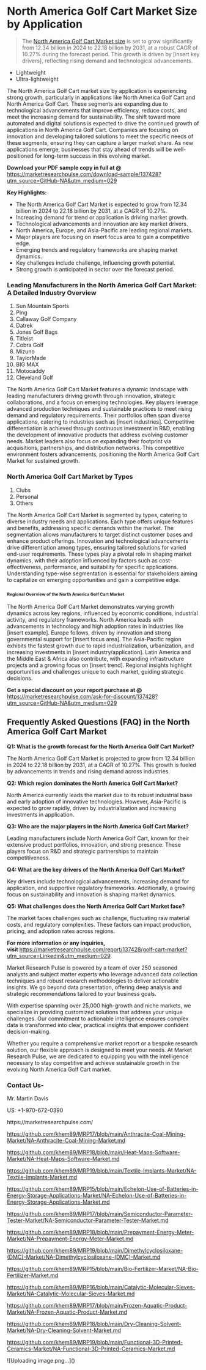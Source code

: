 <h1>North America Golf Cart Market&nbsp;Size by Application</h1><blockquote><p>The <a href="https://marketresearchpulse.com/download-sample/137428?utm_source=GitHub-NA&amp;utm_medium=029">North America Golf Cart Market size</a> is set to grow significantly from 12.34 billion in 2024 to 22.18 billion by 2031, at a robust CAGR of 10.27% during the forecast period. This growth is driven by [insert key drivers], reflecting rising demand and technological advancements.</p></blockquote><ul><li>Lightweight<li> Ultra-lightweight</li></ul><p>The North America Golf Cart market size by application is experiencing strong growth, particularly in applications like North America Golf Cart and North America Golf Cart. These segments are expanding due to technological advancements that improve efficiency, reduce costs, and meet the increasing demand for sustainability. The shift toward more automated and digital solutions is expected to drive the continued growth of applications in North America Golf Cart. Companies are focusing on innovation and developing tailored solutions to meet the specific needs of these segments, ensuring they can capture a larger market share. As new applications emerge, businesses that stay ahead of trends will be well-positioned for long-term success in this evolving market.</p><p><strong>Download your PDF sample copy in full at @ </strong><a href="https://marketresearchpulse.com/download-sample/137428?utm_source=GitHub-NA&amp;utm_medium=029">https://marketresearchpulse.com/download-sample/137428?utm_source=GitHub-NA&amp;utm_medium=029</a></p><p><strong>Key Highlights: </strong></p><ul><li>The North America Golf Cart Market is expected to grow from 12.34 billion in 2024 to 22.18 billion by 2031, at a CAGR of 10.27%.</li><li>Increasing demand for trend or application is driving market growth.</li><li>Technological advancements and innovation are key market drivers.</li><li>North America, Europe, and Asia-Pacific are leading regional markets.</li><li>Major players are focusing on insert focus area to gain a competitive edge.</li><li>Emerging trends and regulatory frameworks are shaping market dynamics.</li><li>Key challenges include challenge, influencing growth potential.</li><li>Strong growth is anticipated in sector over the forecast period.</li></ul><h3>Leading Manufacturers in the North America Golf Cart Market: A Detailed Industry Overview</h3><ol><li>Sun Mountain Sports</li><li>Ping</li><li>Callaway Golf Company</li><li>Datrek</li><li>Jones Golf Bags</li><li>Titleist</li><li>Cobra Golf</li><li>Mizuno</li><li>TaylorMade</li><li>BIG MAX</li><li>Motocaddy</li><li>Cleveland Golf</li></ol><div class="flex max-w-full flex-col flex-grow"><div class="min-h-8 text-message flex w-full flex-col items-end gap-2 whitespace-normal break-words [.text-message+&amp;]:mt-5" dir="auto" data-message-author-role="assistant" data-message-id="fd8432e4-4910-450d-b182-61b7bfb0a01f" data-message-model-slug="gpt-4o"><div class="flex w-full flex-col gap-1 empty:hidden first:pt-[3px]"><div class="markdown prose w-full break-words dark:prose-invert light"><p>The North America Golf Cart Market features a dynamic landscape with leading manufacturers driving growth through innovation, strategic collaborations, and a focus on emerging technologies. Key players leverage advanced production techniques and sustainable practices to meet rising demand and regulatory requirements. Their portfolios often span diverse applications, catering to industries such as [insert industries]. Competitive differentiation is achieved through continuous investment in R&amp;D, enabling the development of innovative products that address evolving customer needs. Market leaders also focus on expanding their footprint via acquisitions, partnerships, and distribution networks. This competitive environment fosters advancements, positioning the North America Golf Cart Market for sustained growth.</p></div></div></div></div><h3>North America Golf Cart Market by Types</h3><ol><li>Clubs<li> Personal<li> Others</li></ol><div class="flex max-w-full flex-col flex-grow"><div class="min-h-8 text-message flex w-full flex-col items-end gap-2 whitespace-normal break-words [.text-message+&amp;]:mt-5" dir="auto" data-message-author-role="assistant" data-message-id="084470be-0bb7-4664-bddf-5156b4f41249" data-message-model-slug="gpt-4o-mini"><div class="flex w-full flex-col gap-1 empty:hidden first:pt-[3px]"><div class="markdown prose w-full break-words dark:prose-invert light"><p>The North America Golf Cart Market is segmented by types, catering to diverse industry needs and applications. Each type offers unique features and benefits, addressing specific demands within the market. The segmentation allows manufacturers to target distinct customer bases and enhance product offerings. Innovation and technological advancements drive differentiation among types, ensuring tailored solutions for varied end-user requirements. These types play a pivotal role in shaping market dynamics, with their adoption influenced by factors such as cost-effectiveness, performance, and suitability for specific applications. Understanding type-wise segmentation is essential for stakeholders aiming to capitalize on emerging opportunities and gain a competitive edge.</p></div></div></div></div><h3><span style="font-size: 11px;">Regional Overview of the North America Golf Cart Market</span></h3><div class="flex max-w-full flex-col flex-grow"><div class="min-h-8 text-message flex w-full flex-col items-end gap-2 whitespace-normal break-words [.text-message+&amp;]:mt-5" dir="auto" data-message-author-role="assistant" data-message-id="e9038762-ce64-4e30-91c9-9bd413514231" data-message-model-slug="gpt-4o-mini"><div class="flex w-full flex-col gap-1 empty:hidden first:pt-[3px]"><div class="markdown prose w-full break-words dark:prose-invert light"><p>The North America Golf Cart Market demonstrates varying growth dynamics across key regions, influenced by economic conditions, industrial activity, and regulatory frameworks. North America leads with advancements in technology and high adoption rates in industries like [insert example]. Europe follows, driven by innovation and strong governmental support for [insert focus area]. The Asia-Pacific region exhibits the fastest growth due to rapid industrialization, urbanization, and increasing investments in [insert industry/application]. Latin America and the Middle East &amp; Africa also contribute, with expanding infrastructure projects and a growing focus on [insert trend]. Regional insights highlight opportunities and challenges unique to each market, guiding strategic decisions.</p></div></div></div></div><p><strong>Get a special discount on your report purchase at @ </strong><a href="https://marketresearchpulse.com/ask-for-discount/137428?utm_source=GitHub-NA&amp;utm_medium=029">https://marketresearchpulse.com/ask-for-discount/137428?utm_source=GitHub-NA&amp;utm_medium=029</a></p><h2>Frequently Asked Questions (FAQ) in the North America Golf Cart Market</h2><p><strong>Q1: What is the growth forecast for the North America Golf Cart Market?</strong></p><p>The North America Golf Cart Market is projected to grow from 12.34 billion in 2024 to 22.18 billion by 2031, at a CAGR of 10.27%. This growth is fueled by advancements in trends and rising demand across industries.</p><p><strong>Q2: Which region dominates the North America Golf Cart Market?</strong></p><p>North America currently leads the market due to its robust industrial base and early adoption of innovative technologies. However, Asia-Pacific is expected to grow rapidly, driven by industrialization and increasing investments in application.</p><p><strong>Q3: Who are the major players in the North America Golf Cart Market?</strong></p><p>Leading manufacturers include North America Golf Cart, known for their extensive product portfolios, innovation, and strong presence. These players focus on R&amp;D and strategic partnerships to maintain competitiveness.</p><p><strong>Q4: What are the key drivers of the North America Golf Cart Market?</strong></p><p>Key drivers include technological advancements, increasing demand for application, and supportive regulatory frameworks. Additionally, a growing focus on sustainability and innovation is shaping market dynamics.</p><p><strong>Q5: What challenges does the North America Golf Cart Market face?</strong></p><p>The market faces challenges such as challenge, fluctuating raw material costs, and regulatory complexities. These factors can impact production, pricing, and adoption rates across regions.</p><p><strong>For more information or any inquiries, visit&nbsp;</strong><a href="https://marketresearchpulse.com/report/137428/golf-cart-market?utm_source=Linkedin&utm_medium=029">https://marketresearchpulse.com/report/137428/golf-cart-market?utm_source=Linkedin&utm_medium=029</a></p><p>Market Research Pulse is powered by a team of over 250 seasoned analysts and subject matter experts who leverage advanced data collection techniques and robust research methodologies to deliver actionable insights. We go beyond data presentation, offering deep analysis and strategic recommendations tailored to your business goals.</p><p>With expertise spanning over 25,000 high-growth and niche markets, we specialize in providing customized solutions that address your unique challenges. Our commitment to actionable intelligence ensures complex data is transformed into clear, practical insights that empower confident decision-making.</p><p>Whether you require a comprehensive market report or a bespoke research solution, our flexible approach is designed to meet your needs. At Market Research Pulse, we are dedicated to equipping you with the intelligence necessary to stay competitive and achieve sustainable growth in the evolving North America Golf Cart market.</p><h3><strong>Contact Us-</strong></h3><p>Mr. Martin Davis</p><p>US: +1-970-672-0390</p><p>https://marketresearchpulse.com/</p><p><a href="https://github.com/khem89/MRP17/blob/main/Anthracite-Coal-Mining-Market/NA-Anthracite-Coal-Mining-Market.md">https://github.com/khem89/MRP17/blob/main/Anthracite-Coal-Mining-Market/NA-Anthracite-Coal-Mining-Market.md</a></p><p><a href="https://github.com/khem89/MRP18/blob/main/Heat-Maps-Software-Market/NA-Heat-Maps-Software-Market.md">https://github.com/khem89/MRP18/blob/main/Heat-Maps-Software-Market/NA-Heat-Maps-Software-Market.md</a></p><p><a href="https://github.com/khem89/MRP19/blob/main/Textile-Implants-Market/NA-Textile-Implants-Market.md">https://github.com/khem89/MRP19/blob/main/Textile-Implants-Market/NA-Textile-Implants-Market.md</a></p><p><a href="https://github.com/khem89/MRP15/blob/main/Echelon-Use-of-Batteries-in-Energy-Storage-Applications-Market/NA-Echelon-Use-of-Batteries-in-Energy-Storage-Applications-Market.md">https://github.com/khem89/MRP15/blob/main/Echelon-Use-of-Batteries-in-Energy-Storage-Applications-Market/NA-Echelon-Use-of-Batteries-in-Energy-Storage-Applications-Market.md</a></p><p><a href="https://github.com/khem89/MRP17/blob/main/Semiconductor-Parameter-Tester-Market/NA-Semiconductor-Parameter-Tester-Market.md">https://github.com/khem89/MRP17/blob/main/Semiconductor-Parameter-Tester-Market/NA-Semiconductor-Parameter-Tester-Market.md</a></p><p><a href="https://github.com/khem89/MRP18/blob/main/Prepayment-Energy-Meter-Market/NA-Prepayment-Energy-Meter-Market.md">https://github.com/khem89/MRP18/blob/main/Prepayment-Energy-Meter-Market/NA-Prepayment-Energy-Meter-Market.md</a></p><p><a href="https://github.com/khem89/MRP19/blob/main/Dimethylcyclosiloxane-(DMC)-Market/NA-Dimethylcyclosiloxane-(DMC)-Market.md">https://github.com/khem89/MRP19/blob/main/Dimethylcyclosiloxane-(DMC)-Market/NA-Dimethylcyclosiloxane-(DMC)-Market.md</a></p><p><a href="https://github.com/khem89/MRP15/blob/main/Bio-Fertilizer-Market/NA-Bio-Fertilizer-Market.md">https://github.com/khem89/MRP15/blob/main/Bio-Fertilizer-Market/NA-Bio-Fertilizer-Market.md</a></p><p><a href="https://github.com/khem89/MRP16/blob/main/Catalytic-Molecular-Sieves-Market/NA-Catalytic-Molecular-Sieves-Market.md">https://github.com/khem89/MRP16/blob/main/Catalytic-Molecular-Sieves-Market/NA-Catalytic-Molecular-Sieves-Market.md</a></p><p><a href="https://github.com/khem89/MRP17/blob/main/Frozen-Aquatic-Product-Market/NA-Frozen-Aquatic-Product-Market.md">https://github.com/khem89/MRP17/blob/main/Frozen-Aquatic-Product-Market/NA-Frozen-Aquatic-Product-Market.md</a></p><p><a href="https://github.com/khem89/MRP18/blob/main/Dry-Cleaning-Solvent-Market/NA-Dry-Cleaning-Solvent-Market.md">https://github.com/khem89/MRP18/blob/main/Dry-Cleaning-Solvent-Market/NA-Dry-Cleaning-Solvent-Market.md</a></p><p><a href="https://github.com/khem89/MRP19/blob/main/Functional-3D-Printed-Ceramics-Market/NA-Functional-3D-Printed-Ceramics-Market.md">https://github.com/khem89/MRP19/blob/main/Functional-3D-Printed-Ceramics-Market/NA-Functional-3D-Printed-Ceramics-Market.md</a></p>
![Uploading image.png…]()
